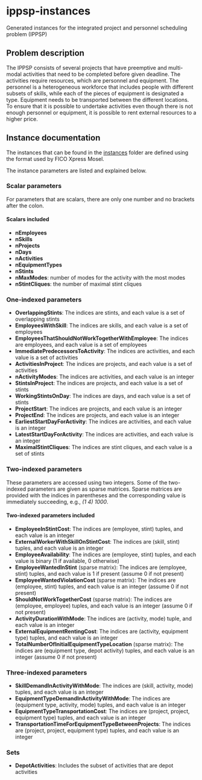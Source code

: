 # ippsp-instances
Generated instances for the integrated project and personnel scheduling problem (IPPSP)

## Problem description
The IPPSP consists of several projects that have preemptive and multi-modal activities that need to be completed before given deadline.
The activities require resources, which are personnel and equipment. The personnel is a heterogeneous workforce that includes people with different subsets of skills, while each of the pieces of equipment is designated a type.
Equipment needs to be transported between the different locations. To ensure that it is possible to undertake activities even though there is not enough personnel or equipment, it is possible to rent external resources to a higher price.

## Instance documentation
The instances that can be found in the [instances](instances) folder are defined using the format used by FICO Xpress Mosel.

The instance parameters are listed and explained below.

### Scalar parameters
For parameters that are scalars, there are only one number and no brackets after the colon.

#### Scalars included
- **nEmployees**
- **nSkills**
- **nProjects**
- **nDays** 
- **nActivities**
- **nEquipmentTypes**
- **nStints** 
- **nMaxModes**: number of modes for the activity with the most modes
- **nStintCliques**: the number of maximal stint cliques

### One-indexed parameters
- **OverlappingStints**: The indices are stints, and each value is a set of overlapping stints
- **EmployeesWithSkill**: The indices are skills, and each value is a set of employees
- **EmployeesThatShouldNotWorkTogetherWithEmployee**: The indices are employees, and each value is a set of employees
- **ImmediatePredecessorsToActivity**: The indices are activities, and each value is a set of activities
- **ActivitiesInProject**: The indices are projects, and each value is a set of activities
- **nActivityModes**: The indices are activities, and each value is an integer
- **StintsInProject**: The indices are projects, and each value is a set of stints
- **WorkingStintsOnDay**: The indices are days, and each value is a set of stints
- **ProjectStart**: The indices are projects, and each value is an integer
- **ProjectEnd**: The indices are projects, and each value is an integer
- **EarliestStartDayForActivity**: The indices are activities, and each value is an integer
- **LatestStartDayForActivity**: The indices are activities, and each value is an integer
- **MaximalStintCliques**: The indices are stint cliques, and each value is a set of stints

### Two-indexed parameters
These parameters are accessed using two integers. Some of the two-indexed parameters are given as sparse matrices.
Sparse matrices are provided with the indices in parentheses and the corresponding value is immediately succeeding, e.g., _(1 4) 1000_.

#### Two-indexed parameters included
- **EmployeeInStintCost**: The indices are (employee, stint) tuples, and each value is an integer
- **ExternalWorkerWithSkillOnStintCost**: The indices are (skill, stint) tuples, and each value is an integer
- **EmployeeAvailability**: The indices are (employee, stint) tuples, and each value is binary (1 if available, 0 otherwise)
- **EmployeeWantedInStint** (sparse matrix): The indices are (employee, stint) tuples, and each value is 1 if present (assume 0 if not present) 
- **EmployeeWantedViolationCost** (sparse matrix): The indices are (employee, stint) tuples, and each value is an integer (assume 0 if not present)
- **ShouldNotWorkTogetherCost** (sparse matrix): The indices are (employee, employee) tuples, and each value is an integer (assume 0 if not present)
- **ActivityDurationWithMode**: The indices are (activity, mode) tuple, and each value is an integer
- **ExternalEquipmentRentingCost**: The indices are (activity, equipment type) tuples, and each value is an integer
- **TotalNumberOfInitialEquipmentTypeLocation** (sparse matrix): The indices are (equipment type, depot activity) tuples, and each value is an integer (assume 0 if not present)

### Three-indexed parameters

- **SkillDemandInActivityWithMode**: The indices are (skill, activity, mode) tuples, and each value is an integer
- **EquipmentTypeDemandInActivityWithMode**: The indices are (equipment type, activity, mode) tuples, and each value is an integer
- **EquipmentTypeTransportationCost**: The indices are (project, project, equipment type) tuples, and each value is an integer
- **TransportationTimeForEquipmentTypeBetweenProjects**: The indices are (project, project, equipment type) tuples, and each value is an integer

### Sets
- **DepotActivities**: Includes the subset of activities that are depot activities